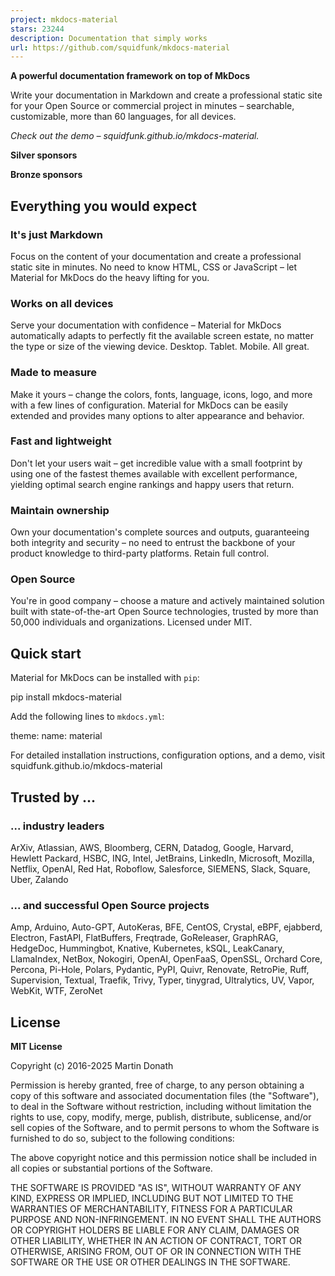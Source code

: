 ```yaml
---
project: mkdocs-material
stars: 23244
description: Documentation that simply works
url: https://github.com/squidfunk/mkdocs-material
---
```


**A powerful documentation framework on top of MkDocs**

Write your documentation in Markdown and create a professional static site for your Open Source or commercial project in minutes – searchable, customizable, more than 60 languages, for all devices.

_Check out the demo – squidfunk.github.io/mkdocs-material._

**Silver sponsors**

**Bronze sponsors**

Everything you would expect
---------------------------

### It's just Markdown

Focus on the content of your documentation and create a professional static site in minutes. No need to know HTML, CSS or JavaScript – let Material for MkDocs do the heavy lifting for you.

### Works on all devices

Serve your documentation with confidence – Material for MkDocs automatically adapts to perfectly fit the available screen estate, no matter the type or size of the viewing device. Desktop. Tablet. Mobile. All great.

### Made to measure

Make it yours – change the colors, fonts, language, icons, logo, and more with a few lines of configuration. Material for MkDocs can be easily extended and provides many options to alter appearance and behavior.

### Fast and lightweight

Don't let your users wait – get incredible value with a small footprint by using one of the fastest themes available with excellent performance, yielding optimal search engine rankings and happy users that return.

### Maintain ownership

Own your documentation's complete sources and outputs, guaranteeing both integrity and security – no need to entrust the backbone of your product knowledge to third-party platforms. Retain full control.

### Open Source

You're in good company – choose a mature and actively maintained solution built with state-of-the-art Open Source technologies, trusted by more than 50,000 individuals and organizations. Licensed under MIT.

Quick start
-----------

Material for MkDocs can be installed with `pip`:

pip install mkdocs-material

Add the following lines to `mkdocs.yml`:

theme:
  name: material

For detailed installation instructions, configuration options, and a demo, visit squidfunk.github.io/mkdocs-material

Trusted by ...
--------------

### ... industry leaders

ArXiv, Atlassian, AWS, Bloomberg, CERN, Datadog, Google, Harvard, Hewlett Packard, HSBC, ING, Intel, JetBrains, LinkedIn, Microsoft, Mozilla, Netflix, OpenAI, Red Hat, Roboflow, Salesforce, SIEMENS, Slack, Square, Uber, Zalando

### ... and successful Open Source projects

Amp, Arduino, Auto-GPT, AutoKeras, BFE, CentOS, Crystal, eBPF, ejabberd, Electron, FastAPI, FlatBuffers, Freqtrade, GoReleaser, GraphRAG, HedgeDoc, Hummingbot, Knative, Kubernetes, kSQL, LeakCanary, LlamaIndex, NetBox, Nokogiri, OpenAI, OpenFaaS, OpenSSL, Orchard Core, Percona, Pi-Hole, Polars, Pydantic, PyPI, Quivr, Renovate, RetroPie, Ruff, Supervision, Textual, Traefik, Trivy, Typer, tinygrad, Ultralytics, UV, Vapor, WebKit, WTF, ZeroNet

License
-------

**MIT License**

Copyright (c) 2016-2025 Martin Donath

Permission is hereby granted, free of charge, to any person obtaining a copy of this software and associated documentation files (the "Software"), to deal in the Software without restriction, including without limitation the rights to use, copy, modify, merge, publish, distribute, sublicense, and/or sell copies of the Software, and to permit persons to whom the Software is furnished to do so, subject to the following conditions:

The above copyright notice and this permission notice shall be included in all copies or substantial portions of the Software.

THE SOFTWARE IS PROVIDED "AS IS", WITHOUT WARRANTY OF ANY KIND, EXPRESS OR IMPLIED, INCLUDING BUT NOT LIMITED TO THE WARRANTIES OF MERCHANTABILITY, FITNESS FOR A PARTICULAR PURPOSE AND NON-INFRINGEMENT. IN NO EVENT SHALL THE AUTHORS OR COPYRIGHT HOLDERS BE LIABLE FOR ANY CLAIM, DAMAGES OR OTHER LIABILITY, WHETHER IN AN ACTION OF CONTRACT, TORT OR OTHERWISE, ARISING FROM, OUT OF OR IN CONNECTION WITH THE SOFTWARE OR THE USE OR OTHER DEALINGS IN THE SOFTWARE.

